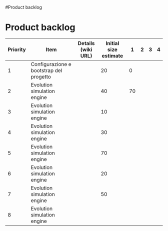 #Product backlog
# Product backlog

| Priority | Item                                                                    	 | Details (wiki URL)  | Initial size estimate | 1 | 2 | 3 | 4 | 
|----------|---------------------------------------------------------------------------|---------------------|-----------------------|---|---|---|---|
| 1        | Configurazione e bootstrap del progetto                                 	 |                     | 20                    | 0 |   |   |   |
| 2        | Evolution simulation engine 	 |                     | 40                    | 70|   |   |   | 
| 3        |  Evolution simulation engine 	  |                     | 10                    |   |   |   |   |
| 4        | Evolution simulation engine 	|         | 30                  |   |   |   |   |
| 5        |  Evolution simulation engine| | 70                  |   |   |   |   |
| 6        |  Evolution simulation engine 	 |                     | 20                  |   |   |   |   |
| 7        |  Evolution simulation engine 	 |                  | 50                  |   |   |   |   |
| 8        |  Evolution simulation engine 	    |                       |                     |   |   |   |   |

